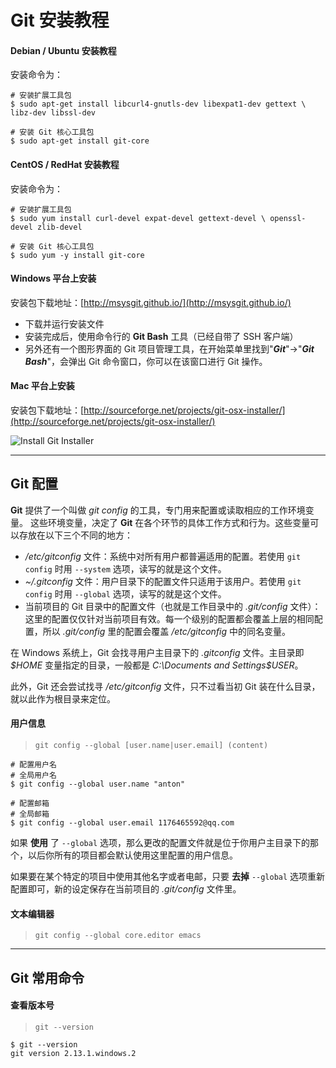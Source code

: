 # Git 安装教程

#### Debian / Ubuntu 安装教程
安装命令为：
``` shell
# 安装扩展工具包
$ sudo apt-get install libcurl4-gnutls-dev libexpat1-dev gettext \ libz-dev libssl-dev

# 安装 Git 核心工具包
$ sudo apt-get install git-core
```

#### CentOS / RedHat 安装教程
安装命令为：
``` shell
# 安装扩展工具包
$ sudo yum install curl-devel expat-devel gettext-devel \ openssl-devel zlib-devel

# 安装 Git 核心工具包
$ sudo yum -y install git-core
```

#### Windows 平台上安装

安装包下载地址：[http://msysgit.github.io/](http://msysgit.github.io/)
* 下载并运行安装文件
* 安装完成后，使用命令行的 **Git Bash** 工具（已经自带了 SSH 客户端）
* 另外还有一个图形界面的 Git 项目管理工具，在开始菜单里找到"**_Git_**"->"**_Git Bash_**"，会弹出 Git 命令窗口，你可以在该窗口进行 Git 操作。

#### Mac 平台上安装
安装包下载地址：[http://sourceforge.net/projects/git-osx-installer/](http://sourceforge.net/projects/git-osx-installer/)

![Install Git Installer](http://www.runoob.com/wp-content/uploads/2015/02/18333fig0107-tn.png)

---

## Git 配置

**Git** 提供了一个叫做 _git config_ 的工具，专门用来配置或读取相应的工作环境变量。
这些环境变量，决定了 **Git** 在各个环节的具体工作方式和行为。这些变量可以存放在以下三个不同的地方：
* _/etc/gitconfig_ 文件：系统中对所有用户都普遍适用的配置。若使用 `git config` 时用 `--system` 选项，读写的就是这个文件。
* _~/.gitconfig_ 文件：用户目录下的配置文件只适用于该用户。若使用 `git config` 时用 `--global` 选项，读写的就是这个文件。
* 当前项目的 Git 目录中的配置文件（也就是工作目录中的 _.git/config_ 文件）：这里的配置仅仅针对当前项目有效。每一个级别的配置都会覆盖上层的相同配置，所以 _.git/config_ 里的配置会覆盖 _/etc/gitconfig_ 中的同名变量。

在 Windows 系统上，Git 会找寻用户主目录下的 _.gitconfig_ 文件。主目录即 _$HOME_ 变量指定的目录，一般都是 _C:\Documents and Settings\$USER_。

此外，Git 还会尝试找寻 _/etc/gitconfig_ 文件，只不过看当初 Git 装在什么目录，就以此作为根目录来定位。

#### 用户信息

> `git config --global [user.name|user.email] (content)`

``` shell
# 配置用户名
# 全局用户名
$ git config --global user.name "anton"

# 配置邮箱
# 全局邮箱
$ git config --global user.email 1176465592@qq.com
```

如果 **使用** 了 `--global` 选项，那么更改的配置文件就是位于你用户主目录下的那个，以后你所有的项目都会默认使用这里配置的用户信息。

如果要在某个特定的项目中使用其他名字或者电邮，只要 **去掉** `--global` 选项重新配置即可，新的设定保存在当前项目的 _.git/config_ 文件里。

#### 文本编辑器
> `git config --global core.editor emacs`

---

## Git 常用命令

#### 查看版本号
> `git --version`

``` shell
$ git --version
git version 2.13.1.windows.2
```
